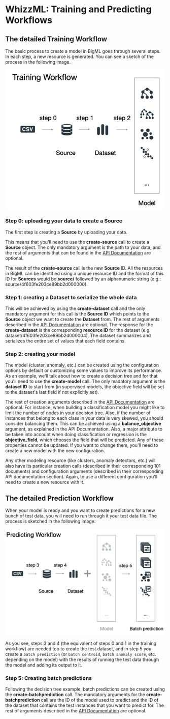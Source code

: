 # WhizzML: Training and Predicting Workflows

## The detailed Training Workflow

The basic process to create a model in BigML goes through
several steps. In each step, a new resource is generated.
You can see a sketch of the process in the following image.

![Training steps](images/training_steps.png)


### Step 0: uploading your data to create a **Source**

The first step is creating a **Source** by uploading your data.

This means that you'll need to use the **create-source** call
to create a **Source** object. The only mandatory argument
is the path to your data, and the rest of arguments that can be found in the
[API Documentation](https://bigml.com/api/sources) are
optional.

The result of the **create-source**  call is the new **Source** ID.
All the resources in BigML can be identified using a unique resource ID
and the format of this ID for **Sources** would be
**source/** followed by an alphanumeric string
(e.g.: source/4f603fe203ce89bb2d000000).

### Step 1: creating a **Dataset** to serialize the whole data

This will be achieved by using the **create-dataset** call
and the only mandatory argument for this call is the **Source ID** which
points to the **Source** object we want to create the **Dataset** from. The
rest of arguments described in the
[API Documentation](https://bigml.com/api/datasets?id=dataset-arguments)
are optional. The response for the **create-dataset** is the
corresponding **resource ID** for the dataset
(e.g. dataset/4f603fe203ce89bb2d000004). The dataset
summarizes and serializes the entire set of values that each field contains.

### Step 2: creating your model

The model (cluster, anomaly, etc.) can be created using the configuration
options by default or customizing some values to improve its performance.
As an example, we'll talk about how to create a decision tree and for
that you'll need to use the **create-model** call. The only madatory argument
is the **dataset ID** to start from (in supervised models,
the objective field will be set to the dataset's last field if not
explicitly set).

The rest of creation arguments described in the
[API Documentation](https://bigml.com/api/models?id=model-arguments)
are optional.
For instance, when
building a classification model you might like to limit the number
of nodes in your decision tree. Also, if the number of instances that belong
to each class in your data is very skewed, you should consider balancing them.
This can be achieved using a **balance_objective** argument, as explained
in the API Documentation. Also, a major attribute to be taken into account
when doing classification or regression is the **objective_field**, which
chooses the field that will be predicted. Any of these properties cannot be
updated. If you want to change them, you'll need to create a new model with
the new configuration.

Any other modeling resource (like clusters, anomaly detectors, etc.)
will also have its particular creation calls (described in their corresponding
101 documents) and configuration
arguments (described in their corresponding API documentation section).
Again, to use a different configuration you'll
need to create a new resource with it.


## The detailed Prediction Workflow

When your model is ready and you want to create predictions for a new bunch
of test data, you will need to run through it your test data file. The
process is sketched in the following image:

![Predicting steps](images/predicting_steps.png)

As you see, steps 3 and 4 (the equivalent of steps 0 and 1 in the training
workflow) are needed too to create the test dataset,
and in step 5 you create a `batch prediction`
(or `batch centroid`, `batch anomaly score`, etc. depending on the model)
with the results of running the test data through the model and adding its
output to it.

### Step 5: Creating batch predictions

Following the decision tree example, batch predictions can be created
using the **create-batchprediction** call. The mandatory
arguments for the **create-batchprediction** call are the ID of the model
used to predict and the ID of the dataset that contains the test instances that
you want to predict for.
The rest of arguments described in the
[API Documentation](https://bigml.com/api/batchpredictions?id=batch-prediction-arguments)
are optional.
